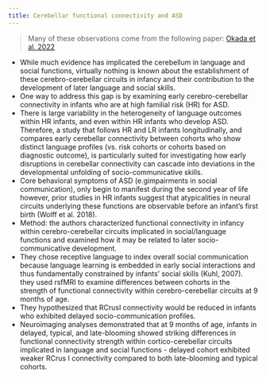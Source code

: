 ```yaml
---
title: Cerebellar functional connectivity and ASD
---
```


> Many of these observations come from the following paper: [Okada et al. 2022](https://acamh.onlinelibrary.wiley.com/doi/full/10.1111/jcpp.13555?casa_token=GwIp82ux70QAAAAA%3Az8HSoCcVQtA8e1nZh2mNmKfRPplRjHHlvPQYe-aKwRJB26ztcZ42Qz0sb5UhZIT7q9MKXwgUZsen)

* While much evidence has implicated the cerebellum in language and social functions, virtually nothing is known about the establishment of these cerebro-cerebellar circuits in infancy and their contribution to the development of later language and social skills.
* One way to address this gap is by examining early cerebro-cerebellar connectivity in infants who are at high familial risk (HR) for ASD.
* There is large variability in the heterogeneity of language outcomes within HR infants, and even within HR infants who develop ASD. Therefore, a study that follows HR and LR infants longitudinally, and compares early cerebellar connectivity between cohorts who show distinct language profiles (vs. risk cohorts or cohorts based on diagnostic outcome), is particularly suited for investigating how early disruptions in cerebellar connectivity can cascade into deviations in the developmental unfolding of socio-communicative skills. 
* Core behavioral symptoms of ASD (e.gimpairments in social communication), only begin to manifest during the second year of life however, prior studies in HR infants suggest that atypicalities in neural circuits underlying these functions are observable before an infant’s first birth (Wolff et al. 2018). 
* Method: the authors characterized functional connectivity in infancy within cerebro-cerebellar circuits implicated in social/language functions and examined how it may be related to later socio-communicative development. 
* They chose receptive language to index overall social communication because language learning is embedded in early social interactions and thus fundamentally constrained by infants’ social skills (Kuhl, 2007). 
they used rsfMRI to examine differences between cohorts in the strength of functional connectivity within cerebro-cerebellar circuits at 9 months of age. 
* They hypothesized that RCrusI connectivity would be reduced in infants who exhibited delayed socio-communication profiles. 
* Neuroimaging analyses demonstrated that at 9 months of age, infants in delayed, typical, and late-blooming showed striking differences in functional connectivity strength within cortico-cerebellar circuits implicated in language and social functions - delayed cohort exhibited weaker RCrus I connectivity compared to both late-blooming and typical cohorts. 

